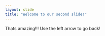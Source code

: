 ```yaml
---
layout: slide
title: "Welcome to our second slide!"
---
```

Thats amazing!!!
Use the left arrow to go back!
